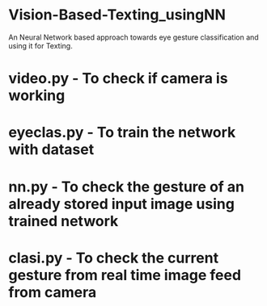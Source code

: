 # Vision-Based-Texting_usingNN
An Neural Network based approach towards eye gesture classification and using it for Texting.
# video.py - To check if camera is working
# eyeclas.py - To train the network with dataset
# nn.py -  To check the gesture of an already stored input image using trained network
# clasi.py - To check the current gesture from real time image feed from camera
